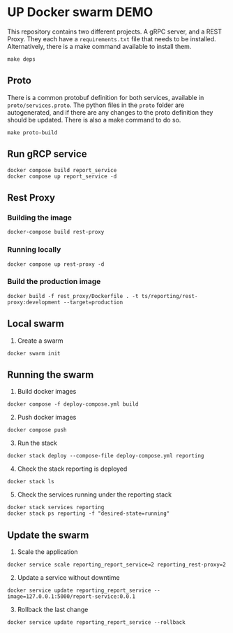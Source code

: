 # UP Docker swarm DEMO

This repository contains two different projects. A gRPC server, and a REST Proxy. They each have a `requirements.txt` file that needs to be installed. Alternatively, there is a make command available to install them.
```shell
make deps
```

## Proto
There is a common protobuf definition for both services, available in `proto/services.proto`. The python files in the `proto` folder are autogenerated, and if there are any changes to the proto definition they should be updated. There is also a make command to do so.
```shell
make proto-build
```

## Run gRCP service
```shell
docker compose build report_service
docker compose up report_service -d
```

## Rest Proxy
### Building the image
```
docker-compose build rest-proxy
```
### Running locally
```
docker compose up rest-proxy -d
```

### Build the production image
```
docker build -f rest_proxy/Dockerfile . -t ts/reporting/rest-proxy:development --target=production
```

## Local swarm
1. Create a swarm
```
docker swarm init
```

## Running the swarm
1. Build docker images
```
docker compose -f deploy-compose.yml build
```

2. Push docker images
```
docker compose push
```

3. Run the stack
```
docker stack deploy --compose-file deploy-compose.yml reporting 
```

4. Check the stack reporting is deployed
```
docker stack ls
```

5. Check the services running under the reporting stack
```
docker stack services reporting
docker stack ps reporting -f "desired-state=running"
```

## Update the swarm
1. Scale the application
```
docker service scale reporting_report_service=2 reporting_rest-proxy=2
```

2. Update a service without downtime
```
docker service update reporting_report_service --image=127.0.0.1:5000/report-service:0.0.1
```

3. Rollback the last change
```
docker service update reporting_report_service --rollback
```
